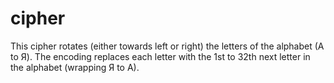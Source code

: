 # cipher
This cipher rotates (either towards left or right) the letters of the alphabet (A to Я).
The encoding replaces each letter with the 1st to 32th next letter in the alphabet (wrapping Я to A).
